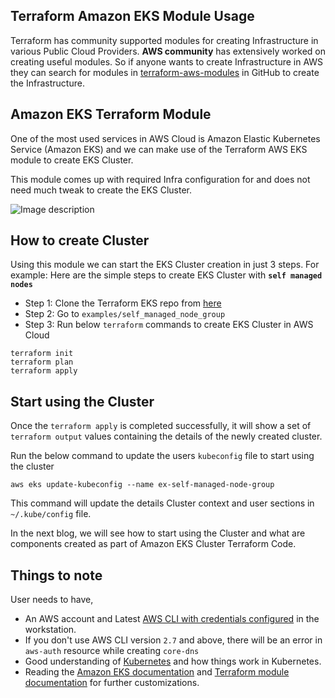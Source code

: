 ## Terraform Amazon EKS Module Usage
Terraform has community supported modules for creating Infrastructure in various Public Cloud Providers.
**AWS community** has extensively worked on creating useful modules. So if anyone wants to create Infrastructure in AWS they can search for modules in [terraform-aws-modules](https://github.com/terraform-aws-modules) in GitHub to create the Infrastructure.

## Amazon EKS Terraform Module
One of the most used services in AWS Cloud is Amazon Elastic Kubernetes Service (Amazon EKS) and we can make use of the Terraform AWS EKS module to create EKS Cluster.

This module comes up with required Infra configuration for and does not need much tweak to create the EKS Cluster.

![Image description](https://dev-to-uploads.s3.amazonaws.com/uploads/articles/lg5r27zj2u7ioz1rwh18.png)

## How to create Cluster
Using this module we can start the EKS Cluster creation in just 3 steps.
For example: Here are the simple steps to create EKS Cluster with **`self managed nodes`** 
- Step 1: Clone the Terraform EKS repo from [here](https://github.com/terraform-aws-modules/terraform-aws-eks)
- Step 2: Go to `examples/self_managed_node_group`
- Step 3: Run below `terraform` commands to create EKS Cluster in AWS Cloud
```
terraform init
terraform plan
terraform apply
```

## Start using the Cluster
Once the `terraform apply` is completed successfully, it will show a set of `terraform output` values containing the details of the newly created cluster.

Run the below command to update the users `kubeconfig` file to start using the cluster
```
aws eks update-kubeconfig --name ex-self-managed-node-group
```
This command will update the details Cluster context and user sections in `~/.kube/config` file.

In the next blog, we will see how to start using the Cluster and what are components created as part of Amazon EKS Cluster Terraform Code.

## Things to note
User needs to have,
- An AWS account and Latest [AWS CLI with credentials configured](https://docs.aws.amazon.com/cli/latest/userguide/cli-chap-configure.html) in the workstation. 
- If you don't use AWS CLI version `2.7` and above, there will be an error in `aws-auth` resource while creating `core-dns`
- Good understanding of [Kubernetes](https://kubernetes.io/) and how things work in Kubernetes.
- Reading the [Amazon EKS documentation](https://docs.aws.amazon.com/eks/latest/userguide/getting-started.html) and [Terraform module documentation](https://github.com/terraform-aws-modules/terraform-aws-eks) for further customizations.
